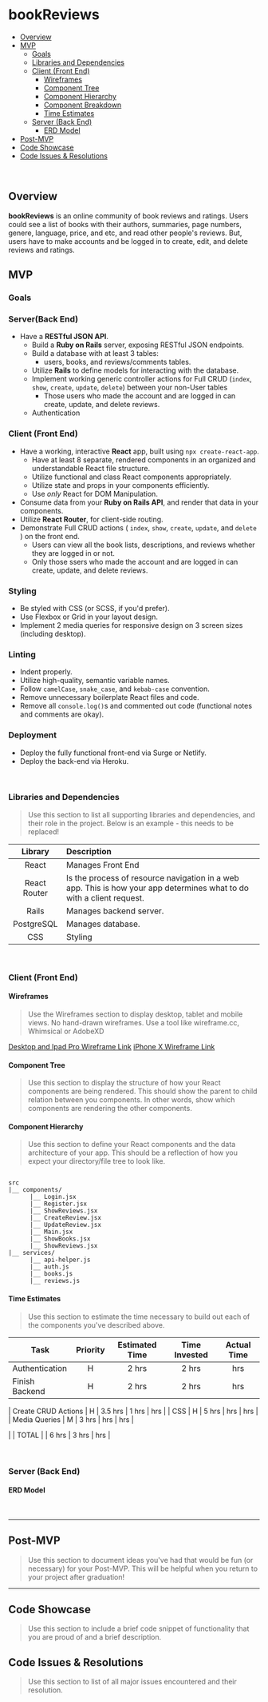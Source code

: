 # bookReviews
- [Overview](#overview)
- [MVP](#mvp)
  - [Goals](#goals)
  - [Libraries and Dependencies](#libraries-and-dependencies)
  - [Client (Front End)](#client-front-end)
    - [Wireframes](#wireframes)
    - [Component Tree](#component-tree)
    - [Component Hierarchy](#component-hierarchy)
    - [Component Breakdown](#component-breakdown)
    - [Time Estimates](#time-estimates)
  - [Server (Back End)](#server-back-end)
    - [ERD Model](#erd-model)
- [Post-MVP](#post-mvp)
- [Code Showcase](#code-showcase)
- [Code Issues & Resolutions](#code-issues--resolutions)

<br>

## Overview

**bookReviews** is an online community of book reviews and ratings. Users could see a list of books with their authors, summaries, page numbers, genere, language, price, and etc, and read other people's reviews. But, users have to make accounts and be logged in to create, edit, and delete reviews and ratings.

## MVP

### Goals

### Server(Back End)
- Have a **RESTful JSON API**.
  - Build a **Ruby on Rails** server, exposing RESTful JSON endpoints.
  - Build a database with at least 3 tables:
     - users, books, and reviews/comments tables.
  - Utilize **Rails** to define models for interacting with the database.
  - Implement working generic controller actions for Full CRUD (`index`, `show`, `create`, `update`, `delete`) between your non-User tables 
    - Those users who made the account and are logged in can create, update, and delete reviews.
  - Authentication 

### Client (Front End) <!-- omit in toc -->

- Have a working, interactive **React** app, built using `npx create-react-app`.
  - Have at least 8 separate, rendered components in an organized and understandable React file structure.
  - Utilize functional and class React components appropriately.
  - Utilize state and props in your components efficiently.
  - Use _only_ React for DOM Manipulation.
- Consume data from your **Ruby on Rails API**, and render that data in your components.
- Utilize **React Router**, for client-side routing.
- Demonstrate Full CRUD actions ( `index`, `show`, `create`, `update`, and `delete` ) on the front end.
    - Users can view all the book lists, descriptions, and reviews whether they are logged in or not.
    - Only those ssers who made the account and are logged in can create, update, and delete reviews.

### Styling

- Be styled with CSS (or SCSS, if you'd prefer).
- Use Flexbox or Grid in your layout design.
- Implement 2 media queries for responsive design on 3 screen sizes (including desktop).

### Linting 

- Indent properly.
- Utilize high-quality, semantic variable names.
- Follow `camelCase`, `snake_case`, and `kebab-case` convention.
- Remove unnecessary boilerplate React files and code.
- Remove all `console.log()`s and commented out code (functional notes and comments are okay).

### Deployment 

- Deploy the fully functional front-end via Surge or Netlify.
- Deploy the back-end via Heroku.

<br>

### Libraries and Dependencies

> Use this section to list all supporting libraries and dependencies, and their role in the project. Below is an example - this needs to be replaced!

|     Library      | Description                                |
| :--------------: | :----------------------------------------- |
|      React       | Manages Front End |
|   React Router   | Is the process of resource navigation in a web app. This is how your app determines what to do with a client request. |
| Rails | Manages backend server. |
|     PostgreSQL   | Manages database. |
|  CSS             | Styling |

<br>

### Client (Front End)

#### Wireframes

> Use the Wireframes section to display desktop, tablet and mobile views. No hand-drawn wireframes. Use a tool like wireframe.cc, Whimsical or AdobeXD

[Desktop and Ipad Pro Wireframe Link](https://whimsical.com/8NiA4PHQBfYT525G9ReY36)
[iPhone X Wireframe Link](https://whimsical.com/5V6cjJic8foqnfYwQdPc75)

#### Component Tree

> Use this section to display the structure of how your React components are being rendered. This should show the parent to child relation between you components. In other words, show which components are rendering the other components. 

#### Component Hierarchy

> Use this section to define your React components and the data architecture of your app. This should be a reflection of how you expect your directory/file tree to look like. 

``` structure

src
|__ components/
      |__ Login.jsx
      |__ Register.jsx
      |__ ShowReviews.jsx
      |__ CreateReview.jsx
      |__ UpdateReview.jsx
      |__ Main.jsx
      |__ ShowBooks.jsx
      |__ ShowReviews.jsx
|__ services/
      |__ api-helper.js
      |__ auth.js
      |__ books.js
      |__ reviews.js

```

#### Time Estimates

> Use this section to estimate the time necessary to build out each of the components you've described above.

| Task                | Priority | Estimated Time | Time Invested | Actual Time |
| ------------------- | :------: | :------------: | :-----------: | :---------: |
| Authentication   |    H     |     2 hrs      |     2 hrs     |    hrs    |
| Finish Backend   |    H     |     2 hrs      |     2 hrs     |    hrs    |

| Create CRUD Actions |    H     |     3.5 hrs      |     1 hrs     |    hrs      |
| CSS |     H     |     5 hrs      |     hrs     |    hrs      |
| Media Queries |    M     |     3 hrs      |     hrs     |    hrs      |


|
| TOTAL               |          |     6 hrs      |     3 hrs     |     hrs     |


<br>

### Server (Back End)

#### ERD Model


<br>

***

## Post-MVP

> Use this section to document ideas you've had that would be fun (or necessary) for your Post-MVP. This will be helpful when you return to your project after graduation!

***

## Code Showcase

> Use this section to include a brief code snippet of functionality that you are proud of and a brief description.

## Code Issues & Resolutions

> Use this section to list of all major issues encountered and their resolution.
